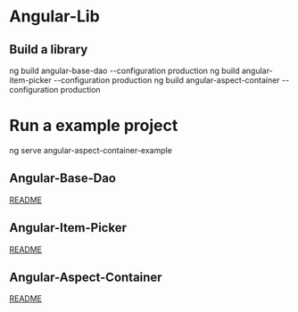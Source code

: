# Angular-Lib

## Build a library

ng build angular-base-dao --configuration production
ng build angular-item-picker --configuration production
ng build angular-aspect-container --configuration production

# Run a example project

ng serve angular-aspect-container-example

## Angular-Base-Dao

[README](https://github.com/hansireit/angular-lib/tree/master/projects/angular-base-dao#readme)

## Angular-Item-Picker

[README](https://github.com/hansireit/angular-lib/tree/master/projects/angular-item-picker#readme)

## Angular-Aspect-Container

[README](https://github.com/hansireit/angular-lib/tree/master/projects/angular-aspect-container#readme)
